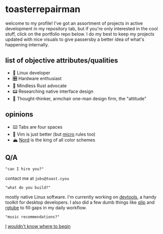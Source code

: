# toasterrepairman
welcome to my profile! I've got an assortment of projects in active development in my repository tab, but if you're only interested in the cool stuff, click on the portfolio repo below. I do my best to keep my projects updated with nice visuals to give passersby a better idea of what's happening internally.

## list of objective attributes/qualities
- 🐧 Linux developer 
- 🎛️ Hardware enthusiast
- 🦀 Mindless Rust advocate
- 📟 Researching native interface design
- 🧠 Thought-thinker, armchair one-man design firm, the "attitude" 

## opinions
- ⌨️ Tabs are four spaces
- 🤷 Vim is just better (but [micro](https://micro-editor.github.io/) rules too)
- 🏔️ [Nord](https://www.nordtheme.com/) is the king of all color schemes

## Q/A
```
"can I hire you?"
```

contact me at `jobs@toast.cyou`

```
"what do you build?"
```

mostly native Linux software. I'm currently working on [devtools](https://github.com/toasterrepairman/devtools), a handy toolkit for desktop developers. I also did a few dumb things like [qlip](https://github.com/toasterrepairman/qlip) and [rgtube](https://github.com/toasterrepairman/rgtube) to fill gaps in my daily workflow.

```
"music recommendations?"
```
[I](https://youtu.be/CsJpvDPH2aA)
[wouldn't know](https://www.youtube.com/watch?v=bTHDD1Xe-iE)[ where ](https://www.youtube.com/watch?v=H28YlOrnTaA)[to begin](https://youtu.be/3hPjbc6wRfA)

<!--
take a picture
hope it lasts long

strictly business
check the backlog
-->
